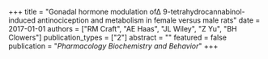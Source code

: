 +++
title = "Gonadal hormone modulation of∆ 9-tetrahydrocannabinol-induced antinociception and metabolism in female versus male rats"
date = 2017-01-01
authors = ["RM Craft", "AE Haas", "JL Wiley", "Z Yu", "BH Clowers"]
publication_types = ["2"]
abstract = ""
featured = false
publication = "*Pharmacology Biochemistry and Behavior*"
+++

